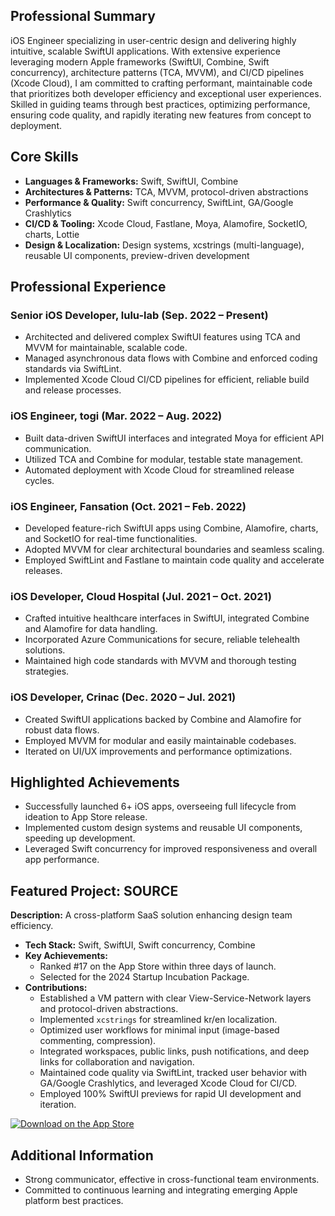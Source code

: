 ## Professional Summary  
iOS Engineer specializing in user-centric design and delivering highly intuitive, scalable SwiftUI applications. With extensive experience leveraging modern Apple frameworks (SwiftUI, Combine, Swift concurrency), architecture patterns (TCA, MVVM), and CI/CD pipelines (Xcode Cloud), I am committed to crafting performant, maintainable code that prioritizes both developer efficiency and exceptional user experiences. Skilled in guiding teams through best practices, optimizing performance, ensuring code quality, and rapidly iterating new features from concept to deployment.

## Core Skills  
- **Languages & Frameworks:** Swift, SwiftUI, Combine  
- **Architectures & Patterns:** TCA, MVVM, protocol-driven abstractions  
- **Performance & Quality:** Swift concurrency, SwiftLint, GA/Google Crashlytics  
- **CI/CD & Tooling:** Xcode Cloud, Fastlane, Moya, Alamofire, SocketIO, charts, Lottie  
- **Design & Localization:** Design systems, xcstrings (multi-language), reusable UI components, preview-driven development

## Professional Experience

### Senior iOS Developer, lulu-lab (Sep. 2022 – Present)
- Architected and delivered complex SwiftUI features using TCA and MVVM for maintainable, scalable code.
- Managed asynchronous data flows with Combine and enforced coding standards via SwiftLint.
- Implemented Xcode Cloud CI/CD pipelines for efficient, reliable build and release processes.

### iOS Engineer, togi (Mar. 2022 – Aug. 2022)
- Built data-driven SwiftUI interfaces and integrated Moya for efficient API communication.
- Utilized TCA and Combine for modular, testable state management.
- Automated deployment with Xcode Cloud for streamlined release cycles.

### iOS Engineer, Fansation (Oct. 2021 – Feb. 2022)
- Developed feature-rich SwiftUI apps using Combine, Alamofire, charts, and SocketIO for real-time functionalities.
- Adopted MVVM for clear architectural boundaries and seamless scaling.
- Employed SwiftLint and Fastlane to maintain code quality and accelerate releases.

### iOS Developer, Cloud Hospital (Jul. 2021 – Oct. 2021)
- Crafted intuitive healthcare interfaces in SwiftUI, integrated Combine and Alamofire for data handling.
- Incorporated Azure Communications for secure, reliable telehealth solutions.
- Maintained high code standards with MVVM and thorough testing strategies.

### iOS Developer, Crinac (Dec. 2020 – Jul. 2021)
- Created SwiftUI applications backed by Combine and Alamofire for robust data flows.
- Employed MVVM for modular and easily maintainable codebases.
- Iterated on UI/UX improvements and performance optimizations.

## Highlighted Achievements
- Successfully launched 6+ iOS apps, overseeing full lifecycle from ideation to App Store release.
- Implemented custom design systems and reusable UI components, speeding up development.
- Leveraged Swift concurrency for improved responsiveness and overall app performance.

## Featured Project: SOURCE
**Description:** A cross-platform SaaS solution enhancing design team efficiency.
- **Tech Stack:** Swift, SwiftUI, Swift concurrency, Combine  
- **Key Achievements:**  
  - Ranked #17 on the App Store within three days of launch.  
  - Selected for the 2024 Startup Incubation Package.  
- **Contributions:**  
  - Established a VM pattern with clear View-Service-Network layers and protocol-driven abstractions.  
  - Implemented `xcstrings` for streamlined kr/en localization.  
  - Optimized user workflows for minimal input (image-based commenting, compression).  
  - Integrated workspaces, public links, push notifications, and deep links for collaboration and navigation.  
  - Maintained code quality via SwiftLint, tracked user behavior with GA/Google Crashlytics, and leveraged Xcode Cloud for CI/CD.  
  - Employed 100% SwiftUI previews for rapid UI development and iteration.
 
 [![Download on the App Store](https://tools.applemediaservices.com/api/badges/download-on-the-app-store/black/en-us?size=250x83&amp;releaseDate=1660780800)](https://apps.apple.com/app/1660935438)

## Additional Information
- Strong communicator, effective in cross-functional team environments.
- Committed to continuous learning and integrating emerging Apple platform best practices.
